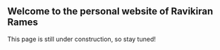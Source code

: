 ## Welcome to the personal website of Ravikiran Rames

This page is still under construction, so stay tuned!
